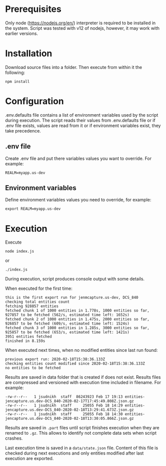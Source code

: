# Prerequisites
Only node (https://nodejs.org/en/) interpreter is required to be installed in the system. Script was tested with v12 of 
nodejs, however, it may work with earlier versions.
# Installation

Download source files into a folder. Then execute from within it the following:
```shell script
npm install
```

# Configuration
.env.defaults file contains a list of environment variables used by the script during execution. The script reads their 
values from .env.defaults file or if .env file exists, values are read from it or if environment variables exist, they 
take precedence.

## .env file
Create .env file and put there variables values you want to override. For example:
```text
REALM=myapp.us-dev
```

## Environment variables
Define environment variables values you need to override, for example:
```shell script
export REALM=myapp.us-dev
```

# Execution
Execute
```shell script
node index.js
```
or
```shell script
./index.js
```

During execution, script produces console output with some details. 

When executed for the first time:
```text
this is the first export run for jenmcapture.us-dev, DCS_840
checking total entities count
fetching 928857 entities
fetched chunk 1 of 1000 entities in 1.778s, 1000 entities so far, 927857 to be fetched (562/s, estimated time left: 1652s)
fetched chunk 2 of 1000 entities in 1.475s, 2000 entities so far, 926857 to be fetched (609/s, estimated time left: 1524s)
fetched chunk 3 of 1000 entities in 1.285s, 3000 entities so far, 925857 to be fetched (653/s, estimated time left: 1421s)
3951 entities fetched
finished in 8.159s
```
When executed next times, when no modified entities since last run found:
```text
previous export run: 2020-02-18T15:38:36.133Z
checking entities count modified since 2020-02-18T15:38:36.133Z
no entities to be fetched
```

Results are saved in data folder that is created if does not exist. Results files are compressed and versioned with
execution time included in filename. For example:
```text
-rw-r--r--   1 jsudnikh  staff  86243923 Feb 17 19:13 entities-jencapture.us.dev-DCS_840-2020-02-17T17:45:49.808Z.json.gz
-rw-r--r--   1 jsudnikh  staff     25055 Feb 18 14:29 entities-jencapture.us.dev-DCS_840-2020-02-18T13:29:41.673Z.json.gz
-rw-r--r--   1 jsudnikh  staff     25055 Feb 18 14:30 entities-jencapture.us.dev-DCS_840-2020-02-18T13:30:05.866Z.json.gz

```

Results are saved in `.part` files until script finishes execution when they are renamed to `.gz`. This allows to
identify not complete data sets when script crashes.

Last execution time is saved in a `data/state.json` file. Content of this file is checked during next executions
and only entities modified after last execution are exported.